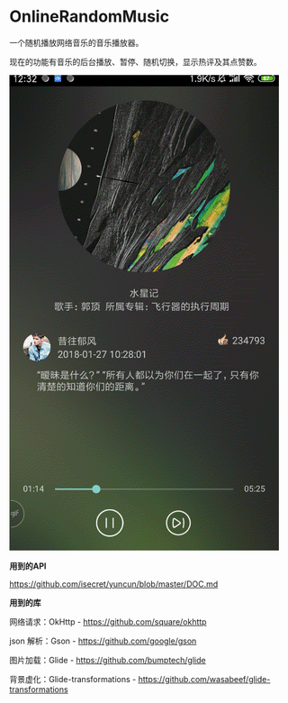 # OnlineRandomMusic
一个随机播放网络音乐的音乐播放器。

现在的功能有音乐的后台播放、暂停、随机切换，显示热评及其点赞数。



![image](https://github.com/MzoneCL/OnlineRandomMusic/blob/master/images/demo.gif)



**用到的API**

https://github.com/isecret/yuncun/blob/master/DOC.md



**用到的库**

网络请求：OkHttp - https://github.com/square/okhttp

json 解析：Gson - https://github.com/google/gson

图片加载：Glide - https://github.com/bumptech/glide

背景虚化：Glide-transformations - https://github.com/wasabeef/glide-transformations